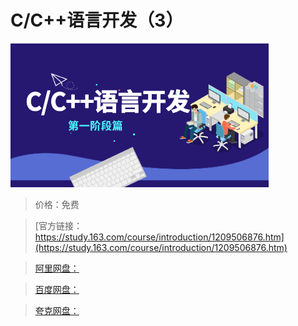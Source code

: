 # C/C++语言开发（3）

![img](../../../assets/study163/free/d009b293c45f4deba0d45e9a31e21997.png)

> 价格：免费

> [官方链接：https://study.163.com/course/introduction/1209506876.htm](https://study.163.com/course/introduction/1209506876.htm)

> [阿里网盘：]()

> [百度网盘：]()

> [夸克网盘：]()
